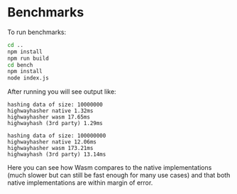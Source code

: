 # Benchmarks

To run benchmarks:

```bash
cd ..
npm install
npm run build
cd bench
npm install
node index.js
```

After running you will see output like:

```
hashing data of size: 10000000
highwayhasher native 1.32ms
highwayhasher wasm 17.65ms
highwayhash (3rd party) 1.29ms

hashing data of size: 100000000
highwayhasher native 12.06ms
highwayhasher wasm 173.21ms
highwayhash (3rd party) 13.14ms
```

Here you can see how Wasm compares to the native implementations (much slower but can still be fast enough for many use cases) and that both native implementations are within margin of error.